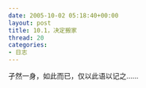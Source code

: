 ```yaml
---
date: 2005-10-02 05:18:40+00:00
layout: post
title: 10.1，决定搬家
thread: 20
categories:
- 日志
---
```


孑然一身，如此而已，仅以此语以记之…… 
